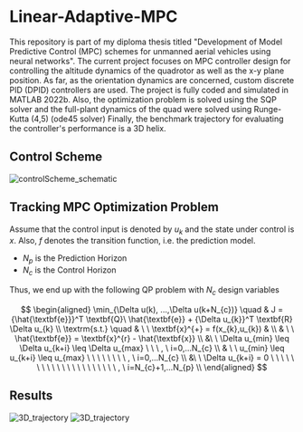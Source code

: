 # Linear-Adaptive-MPC

This repository is part of my diploma thesis titled "Development of Model Predictive Control (MPC) schemes for unmanned aerial vehicles using neural networks". 
The current project focuses on MPC controller design for controlling the altitude dynamics of the quadrotor as well as the x-y plane position. As far, as the orientation dynamics are concerned, custom discrete PID (DPID) controllers are used. The project is fully coded and simulated in MATLAB 2022b. Also, the optimization problem is solved using the SQP solver and the
full-plant dynamics of the quad were solved using Runge-Kutta (4,5) (ode45 solver) Finally, the benchmark trajectory for evaluating the controller's performance is a 3D helix.

## Control Scheme
![controlScheme_schematic](https://github.com/SpPap/Linear-Adaptive-MPC/assets/52887728/64aae744-1b0a-493a-90f3-915e47a53148)

## Tracking MPC Optimization Problem
Assume that the control input is denoted by $u_{k}$ and the state under control is $x$. Also, $f$ denotes the transition function, i.e. the prediction model. 
- $N_{p}$ is the Prediction Horizon 
- $N_{c}$ is the Control Horizon


Thus, we end up with the following QP problem with $N_{c}$ design variables


$$
\begin{aligned}
\min_{\Delta u(k), ...,\Delta u(k+N_{c})} \quad & J = {\hat{\textbf{e}}}^T \textbf{Q}\ \hat{\textbf{e}} +  {\Delta 
 u_{k}}^T \textbf{R} \Delta u_{k} \\
   \textrm{s.t.} \quad & \ \  \textbf{x}^{+} = f(x_{k},u_{k}) & \\ 
  & \ \ \hat{\textbf{e}} = \textbf{x}^{r} - \hat{\textbf{x}}  \\
  &\ \ \Delta u_{min} \leq \Delta u_{k+i}  \leq \Delta u_{max} \ \ \ ,  \  i=0,...N_{c}  \\
  & \ \  u_{min} \leq   u_{k+i}  \leq  u_{max} \ \ \ \ \ \ \ \   , \  i=0,...N_{c}  \\
  &\ \ \Delta  u_{k+i} = 0  \ \ \ \ \ \ \ \ \ \ \ \ \ \  \ \ \ \ \ \  \  , \ i=N_{c}+1,...N_{p}    \\  
\end{aligned}
$$

## Results

![3D_trajectory](https://github.com/SpPap/Linear-Adaptive-MPC/assets/52887728/5316d342-7e54-4807-839e-28b7b844774a)
![3D_trajectory](https://github.com/SpPap/Linear-Adaptive-MPC/assets/52887728/044ed133-3c12-4610-af26-a2feb0806d20)
